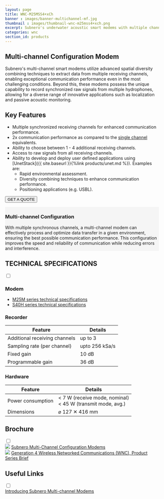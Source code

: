 ```yaml
---
layout: page
title: WNC-M25MSS4+xCh
banner : images/banner-multichannel-mf.jpg
thumbnail : images/thumbnail-wnc-m25mss4+xch.png
excerpt: Subnero's underwater acoustic smart modems with multiple channels for high-speed data acquisition.
categories: wnc
section_id: products
---
```


## Multi-channel Configuration Modem

Subnero's multi-channel smart modems utilize advanced spatial diversity combining techniques to extract data from multiple receiving channels, enabling exceptional communication performance even in the most challenging conditions. Beyond this, these modems possess the unique capability to record synchronized raw signals from multiple hydrophones, allowing for a diverse range of innovative applications such as localization and passive acoustic monitoring.

## Key Features

- Multiple synchronized receiving channels for enhanced communication performance.
- 2x communication performance as compared to the [single channel]({{site.baseurl}}/products/wnc-m25mss4.html) equivalents.
- Ability to choose between 1 - 4 additional receiving channels.
- Access to raw signals from all receiving channels.
- Ability to develop and deploy user defined applications using [UnetStack]({{ site.baseurl }}{%link products/unet.md %}). Examples are:
  - Rapid environmental assessment.
  - Diversity combining techniques to enhance communication performance.
  - Positioning applications (e.g. USBL).

<a href="mailto:sales@subnero.com"><button type="button">GET A QUOTE</button></a>

<div id="embedded"></div>
<div class='full' style='background: #f5f5f5'>

  <div class ='media product' >
    <img class = "align-self-start mr-3" alt="" src="{{site.baseurl}}/images/boxart-wnc-m25mss4+xch.png"/>
    <div class='media-body product product-content'>
    <h3 style="text-transform: none;" id="surface">Multi-channel Configuration</h3>
          <p>With multiple synchronous channels, a multi-channel modem can effectively process and optimize data transfer in a given environment, ensuring the best possible communication performance. This configuration improves the speed and reliability of communication while reducing errors and interference.</p>
    </div>
  </div>
</div>

<div class='two spacing'></div>

<div class='wrap-collapsible'>
<h2 style="text-transform: none;" id="m_techspec">TECHNICAL SPECIFICATIONS</h2>
<input id ='tech-specs' class='toggle' type='checkbox'>
<label class='lbl-toggle' for='tech-specs'></label>
<div class='collapsible-content' markdown="1">

### Modem

- <a href="{{site.baseurl}}/products/wnc-m25mss4.html#s_techspec">M25M series technical specifications</a>
- <a href="{{site.baseurl}}/products/wnc-s40hss4.html#s_techspec">S40H series technical specifications</a>


### Recorder

| Feature                                | Details                                   |
| -------------------------------------- | ----------------------------------------- |
|  Additional receiving channels         | up to 3                                   |
|  Sampling rate (per channel)           | upto 256 kSa/s                            |
|  Fixed gain                            | 10 dB                                     |
|  Programmable gain                     | 36 dB                                     |

### Hardware

| Feature                                | Details                                   |
| -------------------------------------- | ----------------------------------------- |
| Power consumption                      | < 7 W (receive mode, nominal)<br>< 45 W (transmit mode, avg.)|
| Dimensions                             | ⌀ 127 ✕ 416 mm                            |

</div>
</div>

<div class='wrap-collapsible'>
  <h2>Brochure</h2>
  <input id ='compatibility' class='toggle' type='checkbox'>
  <label class='lbl-toggle' for='compatibility'></label>
  <div class='collapsible-content'>
    <div class="brochure-container">
      <a href="{{site.baseurl}}/brochures/Subnero-MC-Modems.pdf" target="_blank"><img class="brochure-thumb" src="{{site.baseurl}}/brochures/modem5.jpg"></a>
      <a href="{{site.baseurl}}/brochures/Subnero-MC-Modems.pdf" target="_blank">Subnero Multi-Channel Configuration Modems</a>
    </div>
    <div class="brochure-container">
        <a href="{{site.baseurl}}/brochures/Gen4-WNC.pdf" target="_blank"><img class="brochure-thumb" src="{{site.baseurl}}/brochures/wnc.jpg"></a>
        <a href="{{site.baseurl}}/brochures/Gen4-WNC.pdf" target="_blank">Generation 4 Wireless Networked Communications (WNC), Product Series Brief</a>
    </div>
  </div>
</div>

<div class='wrap-collapsible'>
  <h2>Useful Links</h2>
  <input id ='useful-links' class='toggle' type='checkbox'>
  <label class='lbl-toggle' for='useful-links'></label>
  <div class='collapsible-content'>
    <div class="brochure-container">
      <a href="{{site.baseurl}}/wnc/news/2021/05/12/Subnero-Multi-channel-Modems.html" target="_blank">Introducing Subnero Multi-channel Modems</a>
    </div>
</div>
</div>

